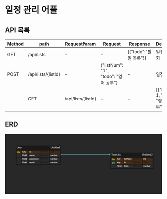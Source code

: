 # 일정 관리 어플
## API 목록


|Method | path                | RequestParam | Request                           | Response           | Description | StatusCode |
|-------|---------------------|--------------|-----------------------------------|--------------------|-------------|------------|
  |GET| /api/lists          | -| -                                 | [{"todo":"할일 목록"}] | 일정  목록 조회   | 200|
   |POST | /api/lists/{listId} |-| {"listNum": "1", "todo": "영어 공부"} | -                  | 일정 생성       | 200|
    |GET | /api/lists/{listId} | - | -| [{"listNum": 1, "todo": "영어 공부"}] |  일정 단건 조회 | 200|


## ERD
![img.png](img.png)
    